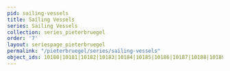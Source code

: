 ```yaml
---
pid: sailing-vessels
title: Sailing Vessels
series: Sailing Vessels
collection: series_pieterbruegel
order: '7'
layout: seriespage_pieterbruegel
permalink: "/pieterbruegel/series/sailing-vessels"
object_ids: 10180|10181|10182|10183|10184|10185|10186|10187|10188|10189
---
```

